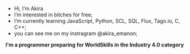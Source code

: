 - Hi, I’m Akira
- I’m interested in bitches for free;
- I’m currently learning JavaScript, Python, SCL, SQL, Flux, Tago.io, C, C++;
- you can see me on my instragram @akira_emanon;

<strong>
  I'm a programmer preparing for WorldSkills in the Industry 4.0 category
</strong>
